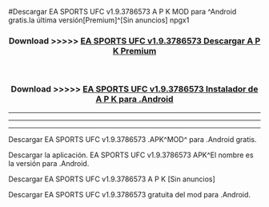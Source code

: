 #Descargar EA SPORTS UFC v1.9.3786573 A P K MOD para ^Android gratis.la última versión[Premium]^[Sin anuncios] npgx1



<div align="center">
<h3>Download >>>>> <a href="https://es-web.web.app/?es= ${title}">EA SPORTS UFC v1.9.3786573 Descargar A P K Premium</a></h3><br>

<h3>Download >>>>> <a href="https://es-web.web.app/?es= ${title}">EA SPORTS UFC v1.9.3786573 Instalador de A P K para .Android</a></h3>
</div>


----------------------------------------------------------

----------------------------------------------------------

----------------------------------------------------------

Descargar EA SPORTS UFC v1.9.3786573 .APK^MOD^ para .Android gratis.

Descargar la aplicación. EA SPORTS UFC v1.9.3786573 APK^El nombre es la versión para .Android.

Descargar EA SPORTS UFC v1.9.3786573 A P K [Sin anuncios]

Descargar EA SPORTS UFC v1.9.3786573 gratuita del mod para .Android.